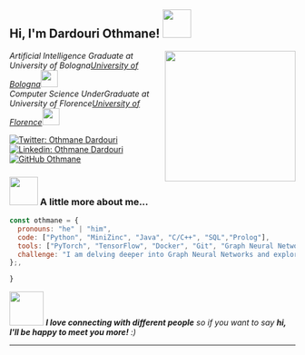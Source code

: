 <h2> Hi, I'm Dardouri Othmane! <img src="https://i.giphy.com/media/v1.Y2lkPTc5MGI3NjExdm94MGx4aG5ubWYxZW04MzExNWd4bjA3ajZhc3c0NmEzMDhscXp0OCZlcD12MV9pbnRlcm5hbF9naWZfYnlfaWQmY3Q9Zw/1vlBgKjXEz1jTtsuiH/giphy.gif" width="50"></h2>
<img align='right' src="[https://media.giphy.com/media/ieyl9zmCjO4b4t6qoY/giphy.gif](https://i.giphy.com/media/v1.Y2lkPTc5MGI3NjExdm94MGx4aG5ubWYxZW04MzExNWd4bjA3ajZhc3c0NmEzMDhscXp0OCZlcD12MV9pbnRlcm5hbF9naWZfYnlfaWQmY3Q9Zw/1vlBgKjXEz1jTtsuiH/giphy.gif)" width="230">
<p><em>Artificial Intelligence Graduate at University of Bologna<a href="https://corsi.unibo.it/2cycle/artificial-intelligence">University of Bologna</a><img src="[https://media.giphy.com/media/fYSnHlufseco8Fh93Z/giphy.gif](https://i.giphy.com/media/v1.Y2lkPTc5MGI3NjExdm94MGx4aG5ubWYxZW04MzExNWd4bjA3ajZhc3c0NmEzMDhscXp0OCZlcD12MV9pbnRlcm5hbF9naWZfYnlfaWQmY3Q9Zw/1vlBgKjXEz1jTtsuiH/giphy.gif)" width="30"></br>Computer Science UnderGraduate at University of Florence<a href="https://www.informatica.unifi.it/">University of Florence</a><img src="[https://media.giphy.com/media/WUlplcMpOCEmTGBtBW/giphy.gif](https://i.giphy.com/media/v1.Y2lkPTc5MGI3NjExdm94MGx4aG5ubWYxZW04MzExNWd4bjA3ajZhc3c0NmEzMDhscXp0OCZlcD12MV9pbnRlcm5hbF9naWZfYnlfaWQmY3Q9Zw/1vlBgKjXEz1jTtsuiH/giphy.gif)" width="30"> 
</em></p>

[![Twitter: Othmane Dardouri](https://img.shields.io/twitter/follow/OthmaneDardouri?style=social)](https://twitter.com/OthmaneDardouri)
[![Linkedin: Othmane Dardouri](https://img.shields.io/badge/-othmanedardouri-blue?style=flat-square&logo=Linkedin&logoColor=white&link=https://www.linkedin.com/in/dardouriotto/)](https://www.linkedin.com/in/dardouriotto/)
[![GitHub Othmane](https://user-images.githubusercontent.com/74038190/216649421-9e9387cc-b2d3-4375-97e2-f4c43373d3ae.gif)](https://github.com/OthmaneDardouri)


### <img src="https://cdn.jsdelivr.net/gh/alohe/avatars/png/vibrent_6.png" width="50"> A little more about me...  

```javascript
const othmane = {
  pronouns: "he" | "him",
  code: ["Python", "MiniZinc", "Java", "C/C++", "SQL","Prolog"],
  tools: ["PyTorch", "TensorFlow", "Docker", "Git", "Graph Neural Networks (GNNs)", "Reinforcement Learning"],
  challenge: "I am delving deeper into Graph Neural Networks and exploring their applications in real-world contexts."
};,

}
```

<img src="https://media.giphy.com/media/LnQjpWaON8nhr21vNW/giphy.gif" width="60"> <em><b>I love connecting with different people</b> so if you want to say <b>hi, I'll be happy to meet you more!</b> :)</em>

---
